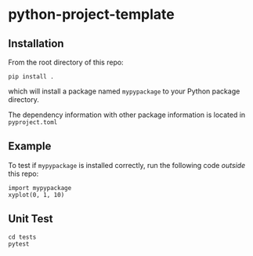 # python-project-template

## Installation
From the root directory of this repo:
```
pip install .
```
which will install a package named `mypypackage` to your Python package directory.

The dependency information with other package information is located in `pyproject.toml`


## Example 
To test if `mypypackage` is installed correctly, run the following code *outside* this repo:
```
import mypypackage
xyplot(0, 1, 10)
```

## Unit Test

```
cd tests
pytest
```